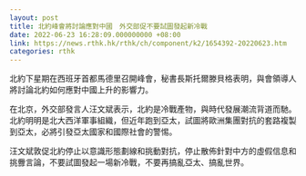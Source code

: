 ```yaml
---
layout: post
title: 北約峰會將討論應對中國　外交部促不要試圖發起新冷戰
date: 2022-06-23 16:28:09.000000000 +08:00
link: https://news.rthk.hk/rthk/ch/component/k2/1654392-20220623.htm
categories: rthk
---
```


北約下星期在西班牙首都馬德里召開峰會，秘書長斯托爾滕貝格表明，與會領導人將討論北約如何應對中國上升的影響力。

在北京，外交部發言人汪文斌表示，北約是冷戰產物，與時代發展潮流背道而馳。北約明明是北大西洋軍事組織，但近年跑到亞太，試圖將歐洲集團對抗的套路複製到亞太，必將引發亞太國家和國際社會的警惕。

汪文斌敦促北約停止以意識形態劃線和挑動對抗，停止散佈針對中方的虛假信息和挑釁言論，不要試圖發起一場新冷戰，不要再搞亂亞太、搞亂世界。
